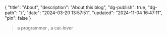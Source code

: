 {
  "title": "About",
  "description": "About this blog",
  "dg-publish": true,
  "dg-path": "/",
  "date": "2024-03-20 13:57:51",
  "updated": "2024-11-04 16:47:11",
  "pin": false
}

> a programmer , a cat-lover
